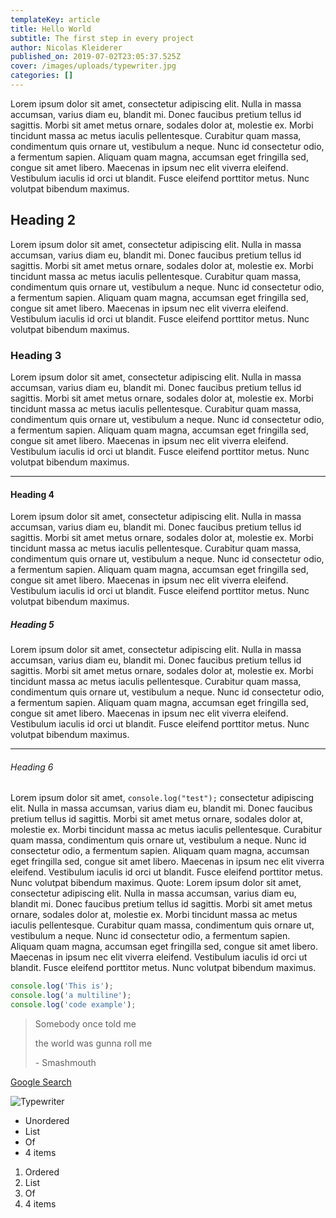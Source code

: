 ```yaml
---
templateKey: article
title: Hello World
subtitle: The first step in every project
author: Nicolas Kleiderer
published_on: 2019-07-02T23:05:37.525Z
cover: /images/uploads/typewriter.jpg
categories: []
---
```

Lorem ipsum dolor sit amet, consectetur adipiscing elit. Nulla in massa accumsan, varius diam eu, blandit mi. Donec faucibus pretium tellus id sagittis. Morbi sit amet metus ornare, sodales dolor at, molestie ex. Morbi tincidunt massa ac metus iaculis pellentesque. Curabitur quam massa, condimentum quis ornare ut, vestibulum a neque. Nunc id consectetur odio, a fermentum sapien. Aliquam quam magna, accumsan eget fringilla sed, congue sit amet libero. Maecenas in ipsum nec elit viverra eleifend. Vestibulum iaculis id orci ut blandit. Fusce eleifend porttitor metus. Nunc volutpat bibendum maximus.

## Heading 2

Lorem ipsum dolor sit amet, consectetur adipiscing elit. Nulla in massa accumsan, varius diam eu, blandit mi. Donec faucibus pretium tellus id sagittis. Morbi sit amet metus ornare, sodales dolor at, molestie ex. Morbi tincidunt massa ac metus iaculis pellentesque. Curabitur quam massa, condimentum quis ornare ut, vestibulum a neque. Nunc id consectetur odio, a fermentum sapien. Aliquam quam magna, accumsan eget fringilla sed, congue sit amet libero. Maecenas in ipsum nec elit viverra eleifend. Vestibulum iaculis id orci ut blandit. Fusce eleifend porttitor metus. Nunc volutpat bibendum maximus.

### Heading 3

Lorem ipsum dolor sit amet, consectetur adipiscing elit. Nulla in massa accumsan, varius diam eu, blandit mi. Donec faucibus pretium tellus id sagittis. Morbi sit amet metus ornare, sodales dolor at, molestie ex. Morbi tincidunt massa ac metus iaculis pellentesque. Curabitur quam massa, condimentum quis ornare ut, vestibulum a neque. Nunc id consectetur odio, a fermentum sapien. Aliquam quam magna, accumsan eget fringilla sed, congue sit amet libero. Maecenas in ipsum nec elit viverra eleifend. Vestibulum iaculis id orci ut blandit. Fusce eleifend porttitor metus. Nunc volutpat bibendum maximus.

- - -

#### Heading 4

Lorem ipsum dolor sit amet, consectetur adipiscing elit. Nulla in massa accumsan, varius diam eu, blandit mi. Donec faucibus pretium tellus id sagittis. Morbi sit amet metus ornare, sodales dolor at, molestie ex. Morbi tincidunt massa ac metus iaculis pellentesque. Curabitur quam massa, condimentum quis ornare ut, vestibulum a neque. Nunc id consectetur odio, a fermentum sapien. Aliquam quam magna, accumsan eget fringilla sed, congue sit amet libero. Maecenas in ipsum nec elit viverra eleifend. Vestibulum iaculis id orci ut blandit. Fusce eleifend porttitor metus. Nunc volutpat bibendum maximus.

##### Heading 5

Lorem ipsum dolor sit amet, consectetur adipiscing elit. Nulla in massa accumsan, varius diam eu, blandit mi. Donec faucibus pretium tellus id sagittis. Morbi sit amet metus ornare, sodales dolor at, molestie ex. Morbi tincidunt massa ac metus iaculis pellentesque. Curabitur quam massa, condimentum quis ornare ut, vestibulum a neque. Nunc id consectetur odio, a fermentum sapien. Aliquam quam magna, accumsan eget fringilla sed, congue sit amet libero. Maecenas in ipsum nec elit viverra eleifend. Vestibulum iaculis id orci ut blandit. Fusce eleifend porttitor metus. Nunc volutpat bibendum maximus.

- - -

###### Heading 6

Lorem ipsum dolor sit amet, `console.log("test");` consectetur adipiscing elit. Nulla in massa accumsan, varius diam eu, blandit mi. Donec faucibus pretium tellus id sagittis. Morbi sit amet metus ornare, sodales dolor at, molestie ex. Morbi tincidunt massa ac metus iaculis pellentesque. Curabitur quam massa, condimentum quis ornare ut, vestibulum a neque. Nunc id consectetur odio, a fermentum sapien. Aliquam quam magna, accumsan eget fringilla sed, congue sit amet libero. Maecenas in ipsum nec elit viverra eleifend. Vestibulum iaculis id orci ut blandit. Fusce eleifend porttitor metus. Nunc volutpat bibendum maximus.
Quote: Lorem ipsum dolor sit amet, consectetur adipiscing elit. Nulla in massa accumsan, varius diam eu, blandit mi. Donec faucibus pretium tellus id sagittis. Morbi sit amet metus ornare, sodales dolor at, molestie ex. Morbi tincidunt massa ac metus iaculis pellentesque. Curabitur quam massa, condimentum quis ornare ut, vestibulum a neque. Nunc id consectetur odio, a fermentum sapien. Aliquam quam magna, accumsan eget fringilla sed, congue sit amet libero. Maecenas in ipsum nec elit viverra eleifend. Vestibulum iaculis id orci ut blandit. Fusce eleifend porttitor metus. Nunc volutpat bibendum maximus.

```js
console.log('This is');
console.log('a multiline');
console.log('code example');
```

> Somebody once told me
>
> the world was gunna roll me
>
> \- Smashmouth

[Google Search](http://google.com)

![Typewriter](/images/uploads/typewriter.jpg)

* Unordered
* List
* Of
* 4 items

1. Ordered
2. List
3. Of
4. 4 items
